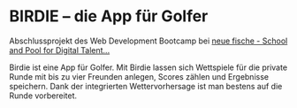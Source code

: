 # BIRDIE – die App für Golfer
Abschlussprojekt des Web Development Bootcamp bei [neue fische - School and Pool for Digital Talent...](https://www.neuefische.de/) 



Birdie ist eine App für Golfer. Mit Birdie lassen sich Wettspiele für die private Runde mit bis zu vier Freunden anlegen, Scores zählen und Ergebnisse speichern. Dank der integrierten Wettervorhersage ist man bestens auf die Runde vorbereitet.

